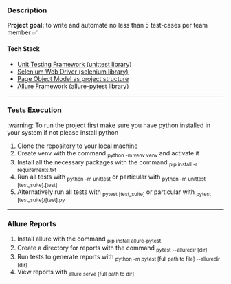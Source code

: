 <h3>Description</h3>
<b>Project goal:</b> to write and automate no less than 5 test-cases per team member ✅
  <h4>Tech Stack</h4>
  <ul>
    <li><a href="https://docs.python.org/3/library/unittest.html">Unit Testing Framework (unittest library)</a></li>
    <li><a href="https://selenium-python.readthedocs.io/getting-started.html">Selenium Web Driver (selenium library)</a></li>
    <li><a href="https://selenium-python.readthedocs.io/page-objects.html">Page Object Model as project structure</a></li>
    <li><a href="https://docs.qameta.io/allure/">Allure Framework (allure-pytest library)</a></li>
  </ul>
<hr>
<h3>Tests Execution</h3>
<span>:warning: To run the project first make sure you have python installed in your system if not please install python</span>
<ol>
  <li>Clone the repository to your local machine</li>
  <li>Create venv with the command <sub>python -m venv venv</sub> and activate it</li>
  <li>Install all the necessary packages with the command <sub>pip install -r requirements.txt</sub></li>
  <li>Run all tests with <sub>python -m unittest</sub> or particular with <sub>python -m unittest [test_suite].[test]</sub></li>
  <li>Alternatively run all tests with <sub>pytest [test_suite]</sub> or particular with <sub>pytest [test_suite]/[test].py</sub></li>
</ol>
<hr>
<h3>Allure Reports</h3>
<ol>
  <li>Install allure with the command <sub>pip install allure-pytest</sub></li>
  <li>Create a directory for reports with the command <sub>pytest --alluredir [dir]</sub></li>
  <li>Run tests to generate reports with <sub>python -m pytest [full path to file]  --alluredir [dir]</sub></li>
  <li>View reports with <sub>allure serve [full path to dir]</sub></li>
</ol>
